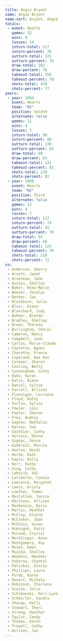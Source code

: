 ```yaml
---
title: Angie Bryant
name: Angie Bryant
name-sort: Bryant, Angie
totals:
 - event: Hearts
   games: 22
   wins: 8
   losses: 14
   inturn-total: 217
   inturn-percent: 76
   outturn-total: 221
   outturn-percent: 78
   draw-total: 182
   draw-percent: 76
   takeout-total: 256
   takeout-percent: 78
   shots-total: 438
   shots-percent: 77
years:
 - year: 1994
   event: Hearts
   team: "NS"
   position: Second
   alternate: false
   games: 11
   wins: 4
   losses: 7
   inturn-total: 90
   inturn-percent: 80
   outturn-total: 130
   outturn-percent: 83
   draw-total: 89
   draw-percent: 83
   takeout-total: 131
   takeout-percent: 81
   shots-total: 220
   shots-percent: 82
 - year: 1998
   event: Hearts
   team: "NS"
   position: Third
   alternate: false
   games: 11
   wins: 4
   losses: 7
   inturn-total: 127
   inturn-percent: 74
   outturn-total: 91
   outturn-percent: 70
   draw-total: 93
   draw-percent: 68
   takeout-total: 125
   takeout-percent: 76
   shots-total: 218
   shots-percent: 72
vs:
 - Anderson, Sherry
 - Arnott, Janet
 - Arseneau, Jane
 - Aucoin, Shelley
 - Baker, Rose-Marie
 - Beever, Jocelyn
 - Betker, Jan
 - Blackburn, Julie
 - Blair, Diane
 - Blanchard, Judy
 - Bohmer, Brenda
 - Bradley, Shelley
 - Breen, Theresa
 - Burlington, Cheryl
 - Cameron, Nancy
 - Campbell, June
 - Carlos, Marie-Claude
 - Charette, Agnes
 - Charette, France
 - Copeland, Rae Ann
 - Cormier, Sharon
 - Couling, Betty
 - Cunningham, Cathy
 - Daku, Karen
 - Dalio, Diane
 - Daniel, Sylvie
 - Farrell, Allison
 - Flannigan, Lorraine
 - Floyd, Kathy
 - Fortin, Sylvie
 - Fowler, Lois
 - Fowler, Sharon
 - Frey, Audrey
 - Gagnon, Nathalie
 - Garvey, Sue
 - Gauthier, Cathy
 - Gervais, Donna
 - Gignac, Donna
 - Gudereit, Marcia
 - Hanlon, Heidi
 - Horne, Kate
 - Kaylo, Kelly
 - Kerr, Kathy
 - King, Cathy
 - Lahucik, Val
 - Laliberte, Connie
 - Lawrence, Margaret
 - Lewis, Kristy
 - Lowther, Tammi
 - MacCallum, Janice
 - MacInnes, Allison
 - MacKenzie, Doris
 - Martin, Heather
 - McCloy, Elaine
 - McCusker, Joan
 - McInnis, Susan
 - McKnight, Patti
 - McLeod, Crystal
 - Merklinger, Anne
 - Montgomery, Kay
 - Moses, Dawn
 - Muzika, Shelley
 - Nedohin, Heather
 - Osborne, Chantal
 - Palinkas, Gloria
 - Phillips, Laura
 - Purdy, Karen
 - Renouf, Michele
 - Robinson, Charlene
 - Scales, Julie
 - Schikowski, Keri-Lynn
 - Schmirler, Sandra
 - Sharpe, Kelli
 - Stewart, Sheri
 - Strong, Heather
 - Taylor, Candy
 - Thomas, Karen
 - Trowell, Cathy
 - Wiltzen, Jan
---
```

